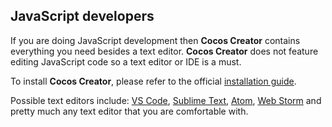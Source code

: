 ## JavaScript developers
If  you are doing JavaScript development then __Cocos Creator__ contains everything you need besides a text editor. __Cocos Creator__ does not feature editing JavaScript code so a text editor or IDE is a must.

To install __Cocos Creator__, please refer to the official [installation guide](http://www.cocos2d-x.org/docs/creator/en/getting-started/install.html).

Possible text editors include: [VS Code](https://code.visualstudio.com/), [Sublime Text](https://www.sublimetext.com/3), [Atom](https://atom.io/), [Web Storm](http://www.jetbrains.com/webstorm/features/) and pretty much any text editor that you are comfortable with.

